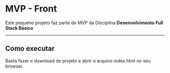 # MVP - Front

Este pequeno projeto faz parte do MVP da Disciplina **Desenvolvimento Full Stack Básico** 



---
## Como executar

Basta fazer o download do projeto e abrir o arquivo index.html no seu browser.
